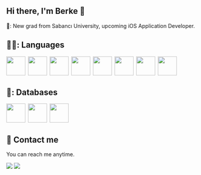 ## Hi there, I'm Berke 👋

🔭: New grad from Sabancı University, upcoming iOS Application Developer.

## 👨‍💻: Languages
<img height=50 src="https://cdn.jsdelivr.net/gh/devicons/devicon/icons/swift/swift-original.svg"/>&ensp;<img height=50 src="https://seeklogo.com/images/O/objective-c-logo-81746870EF-seeklogo.com.png"/>&ensp;<img height=50 src="https://cdn.jsdelivr.net/gh/devicons/devicon/icons/react/react-original.svg"/>&ensp;<img height=50 src="https://cdn.jsdelivr.net/gh/devicons/devicon/icons/python/python-original.svg"/>&ensp;<img height=50 src="https://cdn.jsdelivr.net/gh/devicons/devicon/icons/csharp/csharp-original.svg"/>&ensp;<img height=50 src="https://cdn.jsdelivr.net/gh/devicons/devicon/icons/cplusplus/cplusplus-original.svg"/>&ensp;<img height=50 src="https://cdn.jsdelivr.net/gh/devicons/devicon/icons/opengl/opengl-original.svg"/>&ensp;<img height=50 src="https://cdn.jsdelivr.net/gh/devicons/devicon/icons/flutter/flutter-original.svg"/>

## 💾: Databases
<img height=50 src="https://cdn.jsdelivr.net/gh/devicons/devicon/icons/firebase/firebase-plain-wordmark.svg"/>&ensp;<img height=50 src="https://cdn.jsdelivr.net/gh/devicons/devicon/icons/mysql/mysql-original.svg"/>&ensp;<img height=50 src="https://cdn.jsdelivr.net/gh/devicons/devicon/icons/django/django-plain.svg"/>&ensp;

## :mega: Contact me
You can reach me anytime.

[![](https://img.shields.io/badge/linkedin-%230077B5.svg?style=for-the-badge&logo=linkedin)](https://www.linkedin.com/in/berketuranlioglu/)
[![](https://img.shields.io/badge/Gmail-D14836?style=for-the-badge&logo=gmail&logoColor=white)](mailto:berketuranlioglu@gmail.com)
